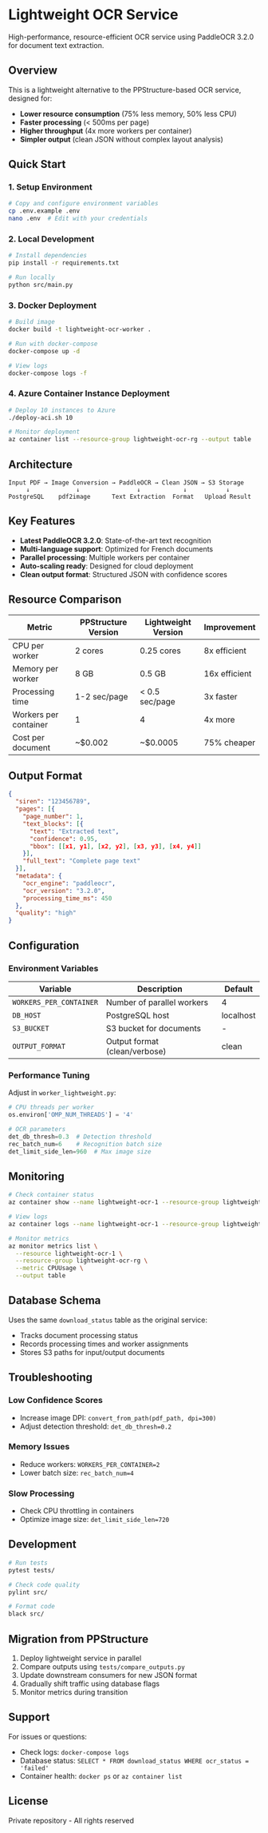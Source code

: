 # Lightweight OCR Service

High-performance, resource-efficient OCR service using PaddleOCR 3.2.0 for document text extraction.

## Overview

This is a lightweight alternative to the PPStructure-based OCR service, designed for:
- **Lower resource consumption** (75% less memory, 50% less CPU)
- **Faster processing** (< 500ms per page)
- **Higher throughput** (4x more workers per container)
- **Simpler output** (clean JSON without complex layout analysis)

## Quick Start

### 1. Setup Environment

```bash
# Copy and configure environment variables
cp .env.example .env
nano .env  # Edit with your credentials
```

### 2. Local Development

```bash
# Install dependencies
pip install -r requirements.txt

# Run locally
python src/main.py
```

### 3. Docker Deployment

```bash
# Build image
docker build -t lightweight-ocr-worker .

# Run with docker-compose
docker-compose up -d

# View logs
docker-compose logs -f
```

### 4. Azure Container Instance Deployment

```bash
# Deploy 10 instances to Azure
./deploy-aci.sh 10

# Monitor deployment
az container list --resource-group lightweight-ocr-rg --output table
```

## Architecture

```
Input PDF → Image Conversion → PaddleOCR → Clean JSON → S3 Storage
     ↓             ↓                ↓            ↓           ↓
PostgreSQL    pdf2image      Text Extraction  Format   Upload Result
```

## Key Features

- **Latest PaddleOCR 3.2.0**: State-of-the-art text recognition
- **Multi-language support**: Optimized for French documents
- **Parallel processing**: Multiple workers per container
- **Auto-scaling ready**: Designed for cloud deployment
- **Clean output format**: Structured JSON with confidence scores

## Resource Comparison

| Metric | PPStructure Version | Lightweight Version | Improvement |
|--------|-------------------|-------------------|-------------|
| CPU per worker | 2 cores | 0.25 cores | 8x efficient |
| Memory per worker | 8 GB | 0.5 GB | 16x efficient |
| Processing time | 1-2 sec/page | < 0.5 sec/page | 3x faster |
| Workers per container | 1 | 4 | 4x more |
| Cost per document | ~$0.002 | ~$0.0005 | 75% cheaper |

## Output Format

```json
{
  "siren": "123456789",
  "pages": [{
    "page_number": 1,
    "text_blocks": [{
      "text": "Extracted text",
      "confidence": 0.95,
      "bbox": [[x1, y1], [x2, y2], [x3, y3], [x4, y4]]
    }],
    "full_text": "Complete page text"
  }],
  "metadata": {
    "ocr_engine": "paddleocr",
    "ocr_version": "3.2.0",
    "processing_time_ms": 450
  },
  "quality": "high"
}
```

## Configuration

### Environment Variables

| Variable | Description | Default |
|----------|-------------|---------|
| `WORKERS_PER_CONTAINER` | Number of parallel workers | 4 |
| `DB_HOST` | PostgreSQL host | localhost |
| `S3_BUCKET` | S3 bucket for documents | - |
| `OUTPUT_FORMAT` | Output format (clean/verbose) | clean |

### Performance Tuning

Adjust in `worker_lightweight.py`:
```python
# CPU threads per worker
os.environ['OMP_NUM_THREADS'] = '4'

# OCR parameters
det_db_thresh=0.3  # Detection threshold
rec_batch_num=6    # Recognition batch size
det_limit_side_len=960  # Max image size
```

## Monitoring

```bash
# Check container status
az container show --name lightweight-ocr-1 --resource-group lightweight-ocr-rg

# View logs
az container logs --name lightweight-ocr-1 --resource-group lightweight-ocr-rg

# Monitor metrics
az monitor metrics list \
  --resource lightweight-ocr-1 \
  --resource-group lightweight-ocr-rg \
  --metric CPUUsage \
  --output table
```

## Database Schema

Uses the same `download_status` table as the original service:
- Tracks document processing status
- Records processing times and worker assignments
- Stores S3 paths for input/output documents

## Troubleshooting

### Low Confidence Scores
- Increase image DPI: `convert_from_path(pdf_path, dpi=300)`
- Adjust detection threshold: `det_db_thresh=0.2`

### Memory Issues
- Reduce workers: `WORKERS_PER_CONTAINER=2`
- Lower batch size: `rec_batch_num=4`

### Slow Processing
- Check CPU throttling in containers
- Optimize image size: `det_limit_side_len=720`

## Development

```bash
# Run tests
pytest tests/

# Check code quality
pylint src/

# Format code
black src/
```

## Migration from PPStructure

1. Deploy lightweight service in parallel
2. Compare outputs using `tests/compare_outputs.py`
3. Update downstream consumers for new JSON format
4. Gradually shift traffic using database flags
5. Monitor metrics during transition

## Support

For issues or questions:
- Check logs: `docker-compose logs`
- Database status: `SELECT * FROM download_status WHERE ocr_status = 'failed'`
- Container health: `docker ps` or `az container list`

## License

Private repository - All rights reserved